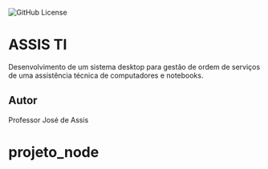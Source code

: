 ![GitHub License](https://img.shields.io/github/license/professorjosedeassis/infox)

# ASSIS TI
Desenvolvimento de um sistema desktop para gestão de ordem de serviços de uma assistência técnica de computadores e notebooks.
## Autor
Professor José de Assis
# projeto_node
